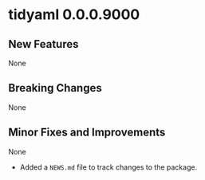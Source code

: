 # tidyaml 0.0.0.9000

## New Features
None

## Breaking Changes
None

## Minor Fixes and Improvements
None

* Added a `NEWS.md` file to track changes to the package.
